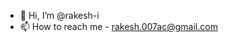 - 👋 Hi, I’m @rakesh-i
- 📫 How to reach me - rakesh.007ac@gmail.com

<!---
rakesh-i/rakesh-i is a ✨ special ✨ repository because its `README.md` (this file) appears on your GitHub profile.
You can click the Preview link to take a look at your changes.
--->
